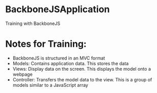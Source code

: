 # BackboneJSApplication
Training with BackboneJS

# Notes for Training:
* BackboneJS is structured in an MVC format
 * Models: Contains application data. This stores the data
 * Views: Display data on the screen. This displays the model onto a webpage
 * Controller: Transfers the model data to the view. This is a group of models similar to a JavaScript array
